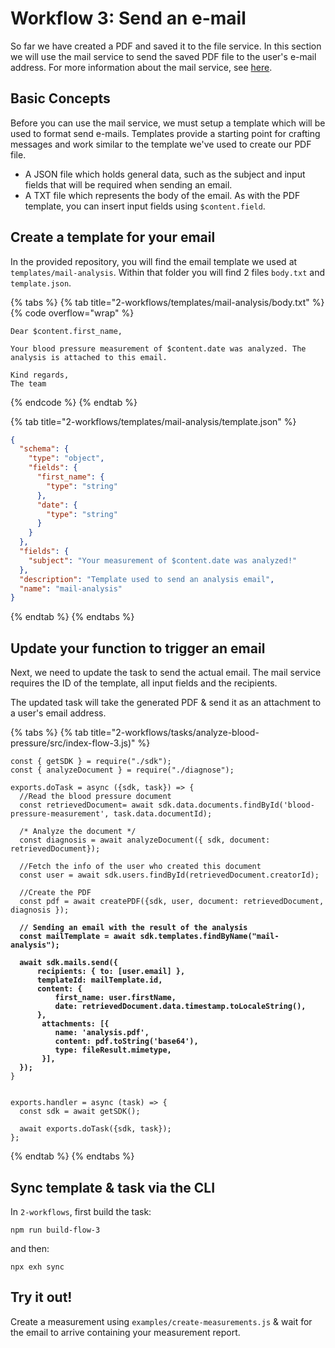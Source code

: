 # Workflow 3: Send an e-mail

So far we have created a PDF and saved it to the file service. In this section we will use the mail service to send the saved PDF file to the user's e-mail address. For more information about the mail service, see [here](https://docs.extrahorizon.com/extrahorizon/services/communication/mail-service).

## Basic Concepts

Before you can use the mail service, we must setup a template which will be used to format send e-mails. Templates provide a starting point for crafting messages and work similar to the template we've used to create our PDF file.

* A JSON file which holds general data, such as the subject and input fields that will be required when sending an email.
* A TXT file which represents the body of the email. As with the PDF template, you can insert input fields using `$content.field`.

## Create a template for your email

In the provided repository, you will find the email template we used at `templates/mail-analysis`. Within that folder you will find 2 files `body.txt` and `template.json`.&#x20;

{% tabs %}
{% tab title="2-workflows/templates/mail-analysis/body.txt" %}
{% code overflow="wrap" %}
```
Dear $content.first_name,

Your blood pressure measurement of $content.date was analyzed. The analysis is attached to this email.

Kind regards,
The team
```
{% endcode %}
{% endtab %}

{% tab title="2-workflows/templates/mail-analysis/template.json" %}
```json
{
  "schema": {
    "type": "object",
    "fields": {
      "first_name": {
        "type": "string"
      },
      "date": {
        "type": "string"
      }
    }
  },
  "fields": {
    "subject": "Your measurement of $content.date was analyzed!"
  },
  "description": "Template used to send an analysis email",
  "name": "mail-analysis"
}
```
{% endtab %}
{% endtabs %}

## Update your function to trigger an email

Next, we need to update the task to send the actual email. The mail service requires the ID of the template, all input fields and the recipients.&#x20;

The updated task will take the generated PDF & send it as an attachment to a user's email address.

{% tabs %}
{% tab title="2-workflows/tasks/analyze-blood-pressure/src/index-flow-3.js)" %}
<pre class="language-javascript" data-overflow="wrap"><code class="lang-javascript">const { getSDK } = require("./sdk");
const { analyzeDocument } = require("./diagnose");

exports.doTask = async ({sdk, task}) => {
  //Read the blood pressure document
  const retrievedDocument= await sdk.data.documents.findById('blood-pressure-measurement', task.data.documentId);

  /* Analyze the document */
  const diagnosis = await analyzeDocument({ sdk, document: retrievedDocument});

  //Fetch the info of the user who created this document
  const user = await sdk.users.findById(retrievedDocument.creatorId);

  //Create the PDF
  const pdf = await createPDF({sdk, user, document: retrievedDocument, diagnosis });

<strong>  // Sending an email with the result of the analysis
</strong><strong>  const mailTemplate = await sdk.templates.findByName("mail-analysis");
</strong>
<strong>  await sdk.mails.send({
</strong><strong>      recipients: { to: [user.email] },
</strong><strong>      templateId: mailTemplate.id,
</strong><strong>      content: {
</strong><strong>          first_name: user.firstName,
</strong><strong>          date: retrievedDocument.data.timestamp.toLocaleString(),
</strong><strong>      },
</strong><strong>       attachments: [{
</strong><strong>          name: 'analysis.pdf',
</strong><strong>          content: pdf.toString('base64'),
</strong><strong>          type: fileResult.mimetype,
</strong><strong>       }],
</strong><strong>  });
</strong>}


exports.handler = async (task) => {
  const sdk = await getSDK();

  await exports.doTask({sdk, task});
};
</code></pre>
{% endtab %}
{% endtabs %}

## Sync template & task via the CLI

In `2-workflows`, first build the task:

```
npm run build-flow-3
```

and then:

```
npx exh sync
```

## Try it out!

Create a measurement using `examples/create-measurements.js` & wait for the email to arrive containing your measurement report.
